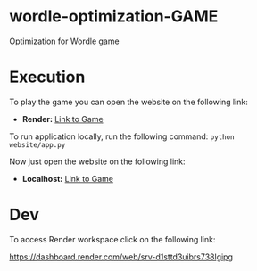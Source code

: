 # wordle-optimization-GAME

Optimization for Wordle game

# Execution

To play the game you can open the website on the following link:
* **Render:** [Link to Game](https://wordle-optimization-game.onrender.com)

To run application locally, run the following command:
``python website/app.py``

Now just open the website on the following link:
* **Localhost:** [Link to Game](http://127.0.0.1:5000)

# Dev

To access Render workspace click on the following link:

https://dashboard.render.com/web/srv-d1sttd3uibrs738lgipg